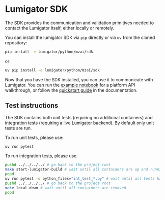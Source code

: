 # Lumigator SDK

The SDK provides the communication and validation primitives needed to contact the Lumigator itself,
either locally or remotely.

You can install the lumigator SDK  via `pip` directly or via `uv` from the cloned repository:

```bash
pip install -e lumigator/python/mzai/sdk
```

or

```bash
uv pip install -e lumigator/python/mzai/sdk
```

Now that you have the SDK installed, you can use it to communicate with Lumigator. You can run the
[example notebook](/notebooks/walkthrough.ipynb) for a platform API walkthrough, or follow the
[quickstart guide](https://mozilla-ai.github.io/lumigator/get-started/quickstart.html) in the
documentation.

## Test instructions

The SDK contains both unit tests (requiring no additional containers) and integration tests (requiring a live Lumigator backend). By default only unit tests are run.

To run unit tests, please use:

```bash
uv run pytest
```

To run integration tests, please use:

```bash
pushd ../../../../ # go back to the project root
make start-lumigator-build # wait until all containers are up and running
popd
uv run pytest -o python_files="int_test_*.py" # wait until all tests have passed; update and repeat...
pushd ../../../../ # go back to the project root
make local-down # wait until all containers are removed
popd
```

